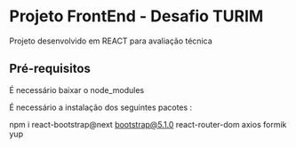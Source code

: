 # Projeto FrontEnd - Desafio TURIM
Projeto desenvolvido em REACT para avaliação técnica

## Pré-requisitos
É necessário baixar o node_modules

É necessário a instalação dos seguintes pacotes :

npm i react-bootstrap@next bootstrap@5.1.0 react-router-dom axios formik yup

